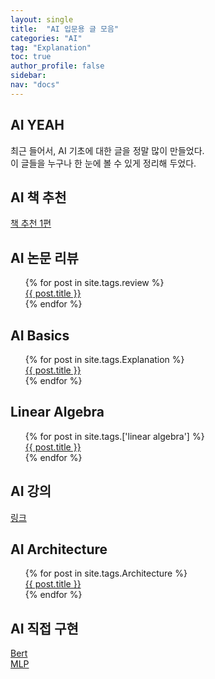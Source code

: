 ```yaml
---
layout: single
title:  "AI 입문용 글 모음"
categories: "AI"
tag: "Explanation"
toc: true
author_profile: false
sidebar:
nav: "docs"
---
```


## AI YEAH  
최근 들어서, AI 기초에 대한 글을 정말 많이 만들었다.  
이 글들을 누구나 한 눈에 볼 수 있게 정리해 두었다.  


## AI 책 추천  
[책 추천 1편](https://gihak111.github.io/ai/2025/09/14/Best_Ai_Book_upload.html)  


## AI 논문 리뷰  
<ul style="list-style-type: none;">
{% for post in site.tags.review %}
  <li><a href="{{ site.baseurl }}{{ post.url }}">{{ post.title }}</a></li>
{% endfor %}
</ul>  


## AI Basics  
<ul style="list-style-type: none;">
{% for post in site.tags.Explanation %}
  <li><a href="{{ site.baseurl }}{{ post.url }}">{{ post.title }}</a></li>
{% endfor %}
</ul>  


## Linear Algebra  
<ul style="list-style-type: none;">
{% for post in site.tags.['linear algebra'] %}
  <li><a href="{{ site.baseurl }}{{ post.url }}">{{ post.title }}</a></li>
{% endfor %}
</ul>  


## AI 강의
[링크](https://gihak111.github.io/ai/2025/09/26/AI_class_best_upload.html)  


## AI Architecture  
<ul style="list-style-type: none;">
{% for post in site.tags.Architecture %}
  <li><a href="{{ site.baseurl }}{{ post.url }}">{{ post.title }}</a></li>
{% endfor %}
</ul>  


## AI 직접 구현  
[Bert](https://huggingface.co/gihakkk/bert_nupy_model)  
[MLP](https://huggingface.co/gihakkk/MLP_test)